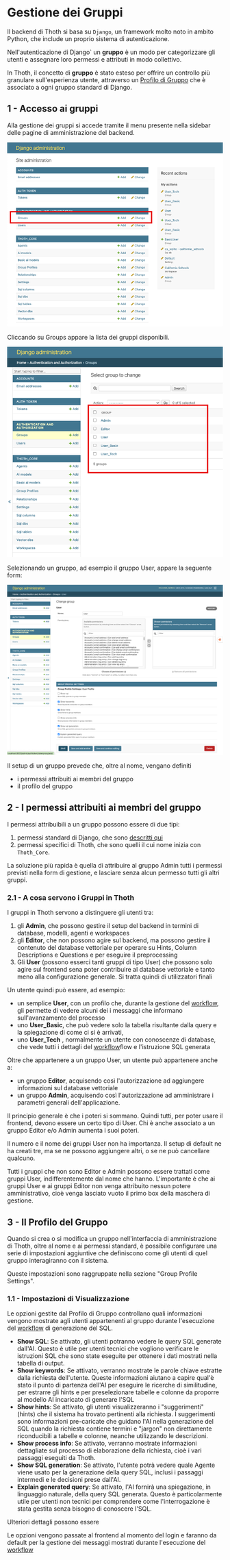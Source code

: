 # Gestione dei Gruppi
Il backend di Thoth si basa su `Django`, un framework molto noto in ambito Python, che include un proprio sistema di autenticazione.

Nell'autenticazione di Django` un **gruppo** è un modo 
per categorizzare gli utenti e assegnare loro permessi e attributi in modo collettivo. 

In Thoth, il concetto di **gruppo** è stato esteso per offrire un controllo più granulare sull'esperienza utente, attraverso un [Profilo di Gruppo](3.1.1.3-group_profiles.md) che è associato a ogni gruppo standard di Django.

## 1 - Accesso ai gruppi

Alla gestione dei gruppi si accede tramite il menu presente nella sidebar delle pagine di amministrazione del backend.

![groups_list](../../../assets/authentication/users-main-menu.png)

Cliccando su Groups appare la lista dei gruppi disponibili.

![lista dei gruppi](../../../assets/authentication/list_of_groups.png)

Selezionando un gruppo, ad esempio il gruppo User, appare la seguente form:

![groups](../../../assets/authentication/group_user.png)

Il setup di un gruppo prevede che, oltre al nome, vengano definiti
- i permessi attribuiti ai membri del gruppo
- il profilo del gruppo

## 2 - I permessi attribuiti ai membri del gruppo 

I permessi attribuibili a un gruppo possono essere di due tipi:

1. permessi standard di Django, che sono [descritti qui](https://docs.djangoproject.com/en/5.2/topics/auth/default/#groups)
2. permessi specifici di Thoth, che sono quelli il cui nome inizia con `Thoth_Core`.

La soluzione più rapida è quella di attribuire al gruppo Admin tutti i permessi previsti nella form di gestione, e lasciare senza alcun permesso tutti gli altri gruppi.

### 2.1 - A cosa servono i Gruppi in Thoth
I gruppi in Thoth servono a distinguere gli utenti tra:

   1. gli **Admin**, che possono gestire il setup del backend in termini di database, modelli, agenti e workspaces
   2. gli **Editor**, che non possono agire sul backend, ma possono gestire il contenuto del database vettoriale per operare su Hints, Column Descriptions e Questions e per eseguire il preprocessing 
   3. Gli **User** (possono esserci tanti gruppi di tipo User) che possono solo agire sul frontend sena poter contribuire al database vettoriale e tanto meno alla configurazione generale. Si tratta quindi di utilizzatori finali

Un utente quindi può essere, ad esempio:

- un semplice **User**, con un profilo che, durante la gestione del [workflow](../../../4-reference_manual/4.3-workflow/4.3.1-preliminary_steps.md), gli permette di vedere alcuni dei i messaggi che informano sull'avanzamento del processo
- uno **User_Basic**, che può vedere solo la tabella risultante dalla query e la spiegazione di come ci si è arrivati, 
- uno **User_Tech** , normalmente un utente con conoscenze di database, che vede tutti i dettagli del [workflow](../../../4-reference_manual/4.3-workflow/4.3.1-preliminary_steps.md)flow e l'istruzione SQL generata

Oltre che appartenere a un gruppo User, un utente può appartenere anche a:
- un gruppo **Editor**, acquisendo così l'autorizzazione ad aggiungere informazioni sul database vettoriale
- un gruppo **Admin**, acquisendo così l'autorizzazione ad amministrare i parametri generali dell'applicazione.

Il principio generale è che i poteri si sommano. Quindi tutti, per poter usare il frontend, devono essere un certo tipo di User. Chi è anche associato a un gruppo Editor e/o Admin aumenta i suoi poteri.

Il numero e il nome dei gruppi User non ha importanza. Il setup di default ne ha creati tre, ma se ne possono aggiungere altri, o se ne può cancellare qualcuno. 

Tutti i gruppi che non sono Editor e Admin possono essere trattati come gruppi User, indifferentemente dal nome che hanno. 
L'importante è che ai gruppi User e ai gruppi Editor non venga attribuito nessun potere amministrativo, cioè venga lasciato vuoto il primo box della maschera di gestione.

## 3 - Il Profilo del Gruppo

Quando si crea o si modifica un gruppo nell'interfaccia di amministrazione di Thoth, oltre al nome e ai permessi standard, è possibile configurare una serie di impostazioni aggiuntive che definiscono come gli utenti di quel gruppo interagiranno con il sistema.

Queste impostazioni sono raggruppate nella sezione "Group Profile Settings".

### 1.1 - Impostazioni di Visualizzazione

Le opzioni gestite dal Profilo di Gruppo controllano quali informazioni vengono mostrate agli utenti appartenenti al gruppo durante l'esecuzione del [workflow](../../../4-reference_manual/4.3-workflow/4.3.1-preliminary_steps.md) di generazione del SQL.

- **Show SQL**: Se attivato, gli utenti potranno vedere le query SQL generate dall'AI. Questo è utile per utenti tecnici che vogliono verificare le istruzioni SQL che sono state eseguite per ottenere i dati mostrati nella tabella di output.
- **Show keywords**: Se attivato, verranno mostrate le parole chiave estratte dalla richiesta dell'utente. Queste informazioni aiutano a capire qual'è stato il punto di partenza dell'AI per eseguire le ricerche di similitudine, per estrarre gli hints e per preselezionare tabelle e colonne da proporre al modello AI incaricato di generare l'SQL
- **Show hints**: Se attivato, gli utenti visualizzeranno i "suggerimenti" (hints) che il sistema ha trovato pertinenti alla richiesta. I suggerimenti sono informazioni pre-caricate che guidano l'AI nella generazione del SQL quando la richiesta contiene termini e "jargon" non direttamente riconducibili a tabelle e colonne, neanche utilizzando le descrizioni.
- **Show process info**: Se attivato, verranno mostrate informazioni dettagliate sul processo di elaborazione della richiesta, cioè i vari passaggi eseguiti da Thoth.
- **Show SQL generation**: Se attivato, l'utente potrà vedere quale Agente viene usato per la  generazione della query SQL, inclusi i passaggi intermedi e le decisioni prese dall'AI.
- **Explain generated query**: Se attivato, l'AI fornirà una spiegazione, in linguaggio naturale, della query SQL generata. Questo è particolarmente utile per utenti non tecnici per comprendere come l'interrogazione è stata gestita senza bisogno di conoscere l'SQL.

Ulteriori dettagli possono essere 

Le opzioni vengono passate al frontend al momento del login e faranno da default per la gestione dei messaggi mostrati durante l'esecuzione del [workflow](../../../4-reference_manual/4.3-workflow/4.3.1-preliminary_steps.md)